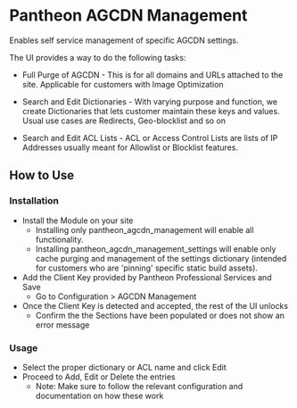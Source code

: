 # Pantheon AGCDN Management

Enables self service management of specific AGCDN settings.

The UI provides a way to do the following tasks:

* Full Purge of AGCDN - This is for all domains and URLs attached to the site. Applicable for customers with Image Optimization

* Search and Edit Dictionaries - With varying purpose and function, we create Dictionaries that lets customer maintain these keys and values. Usual use cases are Redirects, Geo-blocklist and so on

* Search and Edit ACL Lists - ACL or Access Control Lists are lists of IP Addresses usually meant for Allowlist or Blocklist features.

## How to Use

### Installation

* Install the Module on your site
  * Installing only pantheon_agcdn_management will enable all functionality.
  * Installing pantheon_agcdn_management_settings will enable only cache purging and management of the settings dictionary (intended for customers who are 'pinning' specific static build assets).
* Add the Client Key provided by Pantheon Professional Services and Save
  * Go to Configuration > AGCDN Management
* Once the Client Key is detected and accepted, the rest of the UI unlocks
  * Confirm the the Sections have been populated or does not show an error message

### Usage
* Select the proper dictionary or ACL name and click Edit
* Proceed to Add, Edit or Delete the entries
  * Note: Make sure to follow the relevant configuration and documentation on how these work
